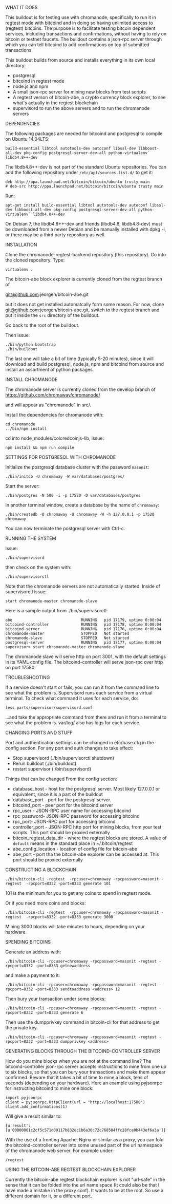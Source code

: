 WHAT IT DOES

This buildout is for testing use with chromanode, specifically to run it in regtest mode with bitcoind and in doing so having unlimited access to (regtest) bitcoins. The purpose is to facilitate testing bitcoin dependent services, including transactions and confirmations, without having to rely on bitcoin or testnet faucets. The buildout contains a json-rpc server through which you can tell bitcoind to add confirmations on top of submitted transactions.

This buildout builds from source and installs everything in its own local directory:

* postgresql
* bitcoind in regtest mode
* node.js and npm
* A small json-rpc server for mining new blocks from test scripts
* A regtest verson of bitcoin-abe, a crypto currency block explorer, to see what's actually in the regtest blockchain
* supervisord to run the above servers and to run the chromanode servers

DEPENDENCIES

The following packages are needed for bitcoind and postgresql to compile on Ubuntu 14.04LTS:

```build-essential libtool autotools-dev autoconf libssl-dev libboost-all-dev pkg-config postgresql-server-dev-all python-virtualenv` libdb4.8++-dev```

The libdb4.8++-dev is not part of the standard Ubuntu repositories. You can add the following repository under ```/etc/apt/sources.list.d/``` to get it:

    deb http://ppa.launchpad.net/bitcoin/bitcoin/ubuntu trusty main
    # deb-src http://ppa.launchpad.net/bitcoin/bitcoin/ubuntu trusty main

Run:

```apt-get install build-essential libtool autotools-dev autoconf libssl-dev libboost-all-dev pkg-config postgresql-server-dev-all python-virtualenv` libdb4.8++-dev```

On Debian 7, the libdb4.8++-dev and friends (libdb4.8, libdb4.8-dev) must be downloaded from a newer Debian and be manually
installed with dpkg -i, or there may be a third party repository as well.

INSTALLATION

Clone the chromanode-regtest-backend repository (this repository).  Go into the cloned repository. Type:

    virtualenv .


The bitcoin-abe block explorer is currently cloned from the regtest branch of

git@github.com:jeorgen/bitcoin-abe.git

but it does not get installed automatcally form some reason. For now, clone git@github.com:jeorgen/bitcoin-abe.git, switch to the regtest branch and put it inside the ```src``` directory of the buildout.

Go back to the root of the buildout.

Then issue:

    ./bin/python bootstrap
    ./bin/buildout

The last one will take a bit of time (typically 5-20 minutes), since it will download and build postgresql, node.js, npm and bitcoind from source and install an assortment of python packages.

INSTALL CHROMANODE

The chromanode server is currently cloned from the develop branch of
https://github.com/chromaway/chromanode/

and will appear as "chromanode" in src/.

Install the dependencies for chromanode with:

    cd chromanode
    ../bin/npm install
    
cd into node_modules/coloredcoinjs-lib, issue:

    npm install && npm run compile


SETTINGS FOR POSTGRESQL WITH CHROMANODE

Initialize the postgresql database cluster with the password ```masonit```:

    ./bin/initdb -U chromaway -W var/databases/postgres/

Start the server:

    ./bin/postgres -N 500 -i -p 17520 -D var/databases/postgres

In another terminal window, create a database by the name of ```chromaway```:

    ./bin/createdb -O chromaway -U chromaway -W -h 127.0.0.1 -p 17520 chromaway

You can now terminate the postgresql server with Ctrl-c.


RUNNING THE SYSTEM

Issue:

    ./bin/supervisord

then check on the system with:

    ./bin/supervisorctl

Note that the chromanode servers are not automatically started. Inside of supervisorctl issue:

    start chromanode-master chromanode-slave

Here is a sample output from ./bin/supervisorctl:

    abe                              RUNNING   pid 17179, uptime 0:00:04
    bitcoind-controller              RUNNING   pid 17178, uptime 0:00:04
    bitcoind-server                  RUNNING   pid 17176, uptime 0:00:04
    chromanode-master                STOPPED   Not started
    chromanode-slave                 STOPPED   Not started
    postgresql-server                RUNNING   pid 17177, uptime 0:00:04
    supervisor> start chromanode-master chromanode-slave


The chromanode slave will serve http on port 3001, with the default settings in its YAML config file. The bitcoind-controller will serve json-rpc over http on port 17580.

TROUBLESHOOTING

If a service doesn't start or fails, you can run it from the command line to see what the problem is. Supervisord runs each service from a virtual terminal. To check what command it uses for each service, do:

    less parts/supervisor/supervisord.conf 

...and take the appropriate command from there and run it from a terminal to see what the problem is. var/log/ also has logs for each service.

CHANGING PORTS AND STUFF

Port and authentication settings can be changed in etc/base.cfg in the config section. For any port and auth changes to take effect:

* Stop supervisord (./bin/supervisorctl shutdown)
* Rerun buildout (./bin/buildout)
* restart supervisor (./bin/supervisord)

Things that can be changed
From the config section:

* database_host - host for the postgresql server. Most likely 127.0.0.1 or equivalent, since it is a part of the buildout
* database_port - port for the postgresql server.
* bitcoind_port - peer port for the bitcoind server
* rpc_user - JSON-RPC user name for accessing bitcoind
* rpc_password- JSON-RPC password for accessing bitcoind
* rpc_port- JSON-RPC port for accessing bitcoind
* controller_port - JSON-RPC http port for mining blocks, from your test scripts. This port should be proxied externally
* bitcoin_regtest_data_dir - where the regtest blocks are stored. A value of ```default``` means in the standard place in ~/.bitcoin/regtest
* abe_config_location - location of config file for bitcoin-abe
* abe_port - port tha the bitcoin-abe explorer can be accessed at. This port should be proxied externally

CONSTRUCTING A BLOCKCHAIN

    ./bin/bitcoin-cli -regtest  -rpcuser=chromaway -rpcpassword=masonit -regtest  -rpcport=8332 -port=8333 generate 101

101 is the minimum for you to get any coins to spend in regtest mode.

Or if you need more coins and blocks:

    ./bin/bitcoin-cli -regtest  -rpcuser=chromaway -rpcpassword=masonit -regtest  -rpcport=8332 -port=8333 generate 3000

Mining 3000 blocks will take minutes to hours, depending on your hardware.

SPENDING BITCOINS

Generate an address with:

    ./bin/bitcoin-cli -rpcuser=chromaway -rpcpassword=masonit -regtest -rpcport=8332 -port=8333 getnewaddress

and make a payment to it:

    ./bin/bitcoin-cli -rpcuser=chromaway -rpcpassword=masonit -regtest -rpcport=8332 -port=8333 sendtoaddress <address> 12

Then bury your transaction under some blocks:

    ./bin/bitcoin-cli -rpcuser=chromaway -rpcpassword=masonit -regtest -rpcport=8332 -port=8333 generate 6

Then use the dumpprivkey command in bitcoin-cli for that address to get the private key.

    ./bin/bitcoin-cli -rpcuser=chromaway -rpcpassword=masonit -regtest -rpcport=8332 -port=8333 dumpprivkey <address>

GENERATING BLOCKS THROUGH THE BITCOIND-CONTROLLER SERVER

How do you mine blocks when you are not at the command line? The bitcoind-controller json-rpc server accepts instructions to mine from one up to six blocks, so that you can bury your transactions and make them appear confirmed. Beware that it takes a bit of time to mine a block, tens of seconds (depending on your hardware). Here an example using pyjsonrpc for instructing bitcoind to mine one block:

    import pyjsonrpc
    client = pyjsonrpc.HttpClient(url = "http://localhost:17580")
    client.add_confirmations(1)

Will give a result similar to:

    {u'result': [u'00000001c2cf5c571d09117b832ec1b6a36c72c768504ffc28fce0b443ef6a3a']}

With the use of a fronting Apache, Nginx or similar as a proxy, you can fold the bitcoind-controller server into some unused part of the url namespace of the chromanode web server. For example under:

    /regtest

USING THE BITCOIN-ABE REGTEST BLOCKCHAIN EXPLORER

Currently the bitcoin-abe regtest blockchain explorer is not "url-safe" in the sense that it can be folded into the url name space (It could also be that I have made a mistake in the proxy conf). It wants to be at the root. So use a different domain for it, or a different port.